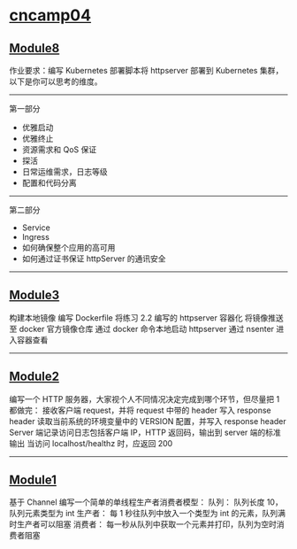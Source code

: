 # [cncamp04](https://github.com/realpeiqi/cncamp04/)

## [Module8](https://github.com/realpeiqi/cncamp04/tree/main/moudle8)

作业要求：编写 Kubernetes 部署脚本将 httpserver 部署到 Kubernetes 集群，以下是你可以思考的维度。

------

第一部分

- 优雅启动
- 优雅终止
- 资源需求和 QoS 保证
- 探活
- 日常运维需求，日志等级
- 配置和代码分离

------

第二部分

- Service
- Ingress
- 如何确保整个应用的高可用
- 如何通过证书保证 httpServer 的通讯安全

------


## [Module3](https://github.com/realpeiqi/cncamp04/tree/main/moudle3)

构建本地镜像 编写 Dockerfile 将练习 2.2 编写的 httpserver 容器化 将镜像推送至 docker 官方镜像仓库 通过 docker 命令本地启动 httpserver 通过 nsenter 进入容器查看 

------

## [Module2](https://github.com/realpeiqi/cncamp04/tree/main/moudle2)

编写一个 HTTP 服务器，大家视个人不同情况决定完成到哪个环节，但尽量把 1 都做完： 接收客户端 request，并将 request 中带的 header 写入 response header 读取当前系统的环境变量中的 VERSION 配置，并写入 response header Server 端记录访问日志包括客户端 IP，HTTP 返回码，输出到 server 端的标准输出 当访问 localhost/healthz 时，应返回 200

------

## [Module1](https://github.com/realpeiqi/cncamp04/tree/main/moudle1)

基于 Channel 编写一个简单的单线程生产者消费者模型： 队列： 队列长度 10，队列元素类型为 int 生产者： 每 1 秒往队列中放入一个类型为 int 的元素，队列满时生产者可以阻塞 消费者： 每一秒从队列中获取一个元素并打印，队列为空时消费者阻塞
